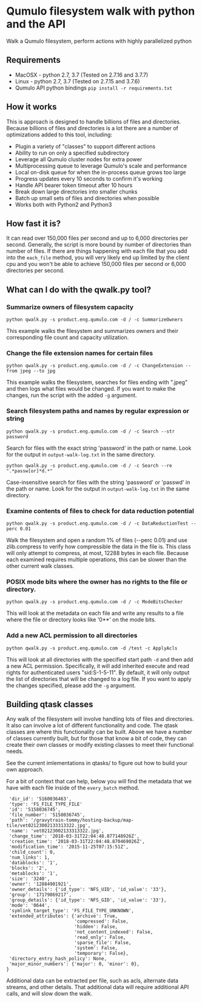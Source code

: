 # Qumulo filesystem walk with python and the API

Walk a Qumulo filesystem, perform actions with highly parallelized python


## Requirements

* MacOSX - python 2.7, 3.7 (Tested on 2.7.16 and 3.7.7)
* Linux  - python 2.7, 3.7 (Tested on 2.7.15 and 3.7.6)
* Qumulo API python bindings `pip install -r requirements.txt`



## How it works

This is approach is designed to handle billions of files and directories. Because billions of files and directories is a lot there are a number of optimizations added to this tool, including:

* Plugin a variety of "classes" to support different actions
* Ability to run on only a specified subdirectory
* Leverage all Qumulo cluster nodes for extra power
* Multiprocessing queue to leverage Qumulo's scale and performance
* Local on-disk queue for when the in-process queue grows too large
* Progress updates every 10 seconds to confirm it's working
* Handle API bearer token timeout after 10 hours
* Break down large directories into smaller chunks
* Batch up small sets of files and directories when possible
* Works both with Python2 and Python3


## How fast it is?

It can read over 150,000 files per second and up to 6,000 directories per second. Generally, the script is more bound by number of directories than number of files. If there are things happening with each file that you add into the `each_file` method, you will very likely end up limited by the client cpu and you won't be able to achieve 150,000 files per second or 6,000 directories per second.



## What can I do with the qwalk.py tool?


### Summarize owners of filesystem capacity

`python qwalk.py -s product.eng.qumulo.com -d / -c SummarizeOwners`

This example walks the filesystem and summarizes owners and their corresponding file count and capacity utilization.


### Change the file extension names for certain files

`python qwalk.py -s product.eng.qumulo.com -d / -c ChangeExtension --from jpeg --to jpg`

This example walks the filesystem, searches for files ending with ".jpeg" and then logs what files would be changed. If you want to make the changes, run the script with the added `-g` argument. 


### Search filesystem paths and names by regular expression or string

`python qwalk.py -s product.eng.qumulo.com -d / -c Search --str password`

Search for files with the exact string 'password' in the path or name. Look for the output in `output-walk-log.txt` in the same directory.

`python qwalk.py -s product.eng.qumulo.com -d / -c Search --re ".*passw[or]*d.*"`

Case-insensitive search for files with the string 'password' or 'passwd' in the path or name.
Look for the output in `output-walk-log.txt` in the same directory.


### Examine contents of files to check for data reduction potential

`python qwalk.py -s product.eng.qumulo.com -d / -c DataReductionTest --perc 0.01`

Walk the filesystem and open a random 1% of files (--perc 0.01) and use zlib.compress to verify how compressible the data in the file is. This class will only attempt to compress, at most, 12288 bytes in each file. Because each examined requires multiple operations, this can be slower than the other current walk classes.


### POSIX mode bits where the owner has no rights to the file or directory.

`python qwalk.py -s product.eng.qumulo.com -d / -c ModeBitsChecker`

This will look at the metadata on each file and write any results to a file where the file or directory looks like '0\*\*' on the mode bits.


### Add a new ACL permission to all directories

`python qwalk.py -s product.eng.qumulo.com -d /test -c ApplyAcls`

This will look at all directories with the specified start path `-d` and then add a new ACL permission. Specifically, it will add inherited execute and read rights for authenticated users "sid:S-1-5-11". By default, it will only output the list of directories that will be changed to a log file. If you want to apply the changes specified, please add the `-g` argument.


## Building qtask classes

Any walk of the filesystem will involve handling lots of files and directories. It also can involve a lot of different functionality and code. The qtask classes are where this functionality can be built. Above we have a number of classes currently built, but for those that know a bit of code, they can create their own classes or modify existing classes to meet their functional needs.

See the current imlementations in qtasks/ to figure out how to build your own approach.

For a bit of context that can help, below you will find the metadata that we have with each file inside of the `every_batch` method.

```{
 'dir_id': '5160036463',
 'type': 'FS_FILE_TYPE_FILE'
 'id': '5158036745',
 'file_number': '5158036745',
 'path': '/gravytrain-tommy/hosting-backup/map-tile/vet02123002133313322.jpg',
 'name': 'vet02123002133313322.jpg',
 'change_time': '2018-03-31T22:04:48.877148926Z',
 'creation_time': '2018-03-31T22:04:48.870469026Z',
 'modification_time': '2015-11-25T07:15:51Z',
 'child_count': 0,
 'num_links': 1,
 'datablocks': '1',
 'blocks': '2',
 'metablocks': '1',
 'size': '3240',
 'owner': '12884901921',
 'owner_details': {'id_type': 'NFS_UID', 'id_value': '33'},
 'group': '17179869217',
 'group_details': {'id_type': 'NFS_GID', 'id_value': '33'},
 'mode': '0644',
 'symlink_target_type': 'FS_FILE_TYPE_UNKNOWN',
 'extended_attributes': {'archive': True,
                         'compressed': False,
                         'hidden': False,
                         'not_content_indexed': False,
                         'read_only': False,
                         'sparse_file': False,
                         'system': False,
                         'temporary': False},
 'directory_entry_hash_policy': None,
 'major_minor_numbers': {'major': 0, 'minor': 0},
}
```

Additional data can be extracted per file, such as acls, alternate data streams, and other details. That additional data will require additional API calls, and will slow down the walk.

